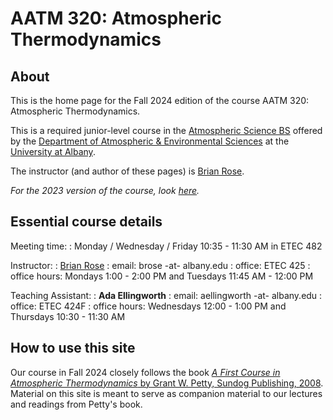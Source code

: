 # AATM 320: Atmospheric Thermodynamics

## About

This is the home page for the Fall 2024 edition of the course AATM 320: Atmospheric Thermodynamics.

This is a required junior-level course in the [Atmospheric Science BS](https://www.albany.edu/daes/programs/bs-atmospheric-science) offered by the [Department of Atmospheric & Environmental Sciences](https://www.albany.edu/daes) at the [University at Albany](https://www.albany.edu).


The instructor (and author of these pages) is [Brian Rose](https://www.atmos.albany.edu/facstaff/brose/).

*For the 2023 version of the course, look [here](https://www.atmos.albany.edu/facstaff/brose/classes/atm320-thermodynamics/2023/).*

## Essential course details

Meeting time:
: Monday / Wednesday / Friday 10:35 - 11:30 AM in ETEC 482

Instructor:
: [Brian Rose](https://www.atmos.albany.edu/facstaff/brose/)
: email: brose -at- albany.edu 
: office: ETEC 425
: office hours: Mondays 1:00 - 2:00 PM and Tuesdays 11:45 AM - 12:00 PM

Teaching Assistant:
: **Ada Ellingworth**
: email: aellingworth -at- albany.edu
: office: ETEC 424F
: office hours: Wednesdays 12:00 - 1:00 PM and Thursdays 10:30 - 11:30 AM

## How to use this site

Our course in Fall 2024 closely follows the book [_A First Course in Atmospheric Thermodynamics_ by Grant W. Petty, Sundog Publishing, 2008](https://sundogpublishingstore.myshopify.com/products/a-first-course-in-atmospheric-thermodynamics-g-w-petty). Material on this site is meant to serve as companion material to our lectures and readings from Petty's book.